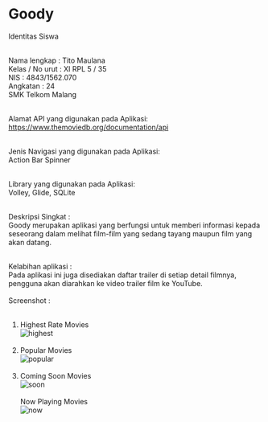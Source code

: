 # Goody
Identitas Siswa<br><br>

Nama lengkap : Tito Maulana<br>
Kelas / No urut : XI RPL 5 / 35<br> 
NIS : 4843/1562.070<br>
Angkatan : 24 <br>
SMK Telkom Malang <br><br>

Alamat API yang digunakan pada Aplikasi:<br>
https://www.themoviedb.org/documentation/api<br><br>

Jenis Navigasi yang digunakan pada Aplikasi:<br>
Action Bar Spinner<br><br>

Library yang digunakan pada Aplikasi:<br>
Volley, Glide, SQLite<br><br>

Deskripsi Singkat :<br>
Goody merupakan aplikasi yang berfungsi untuk memberi informasi kepada seseorang dalam melihat film-film yang sedang tayang maupun film yang akan datang.<br><br>

Kelabihan aplikasi :<br>
Pada aplikasi ini juga disediakan daftar trailer di setiap detail filmnya, pengguna akan diarahkan ke video trailer film ke YouTube.<br><br>
Screenshot :<br><br>
1. Highest Rate Movies<br>
![highest](https://cloud.githubusercontent.com/assets/21335132/26045049/699ddb1a-3972-11e7-8afd-92dea2d56623.png)<br><br>
2. Popular Movies<br>
![popular](https://cloud.githubusercontent.com/assets/21335132/26045053/69f86e72-3972-11e7-9807-7df666cce7c6.png)<br><br>
3. Coming Soon Movies<br>
![soon](https://cloud.githubusercontent.com/assets/21335132/26045052/69e766c2-3972-11e7-9bd1-11095fe253b3.png)<br><br>
Now Playing Movies<br>
![now](https://cloud.githubusercontent.com/assets/21335132/26045051/69d25de0-3972-11e7-8de7-e028b7dfedf9.png)
